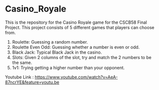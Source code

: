 # Casino_Royale
This is the repository for the Casino Royale game for the CSCB58 Final Project.
This project consists of 5 different games that players can choose from.
1. Roulette: Guessing a random number.
2. Roulette Even Odd: Guessing whether a number is even or odd.
3. Black Jack: Typical Black Jack in the casino. 
4. Slots: Given 2 columns of the slot, try and match the 2 numbers to be the same.
5. 1v1: Trying getting a higher number than your opponent.

Youtube Link : https://www.youtube.com/watch?v=AeA-87ncrYE&feature=youtu.be
